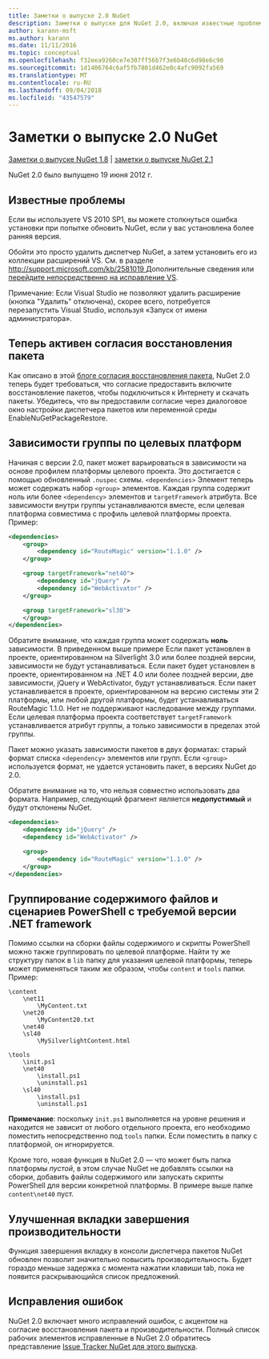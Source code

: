 ```yaml
---
title: Заметки о выпуске 2.0 NuGet
description: Заметки о выпуске для NuGet 2.0, включая известные проблемы, исправления ошибок, добавленные функции и запросы на изменение структуры.
author: karann-msft
ms.author: karann
ms.date: 11/11/2016
ms.topic: conceptual
ms.openlocfilehash: f32eea9260ce7e307ff56b7f3e6b48c6d98e6c90
ms.sourcegitcommit: 1d1406764c6af5fb7801d462e0c4afc9092fa569
ms.translationtype: MT
ms.contentlocale: ru-RU
ms.lasthandoff: 09/04/2018
ms.locfileid: "43547579"
---
```

# <a name="nuget-20-release-notes"></a>Заметки о выпуске 2.0 NuGet

[Заметки о выпуске NuGet 1.8](../release-notes/nuget-1.8.md) | [заметки о выпуске NuGet 2.1](../release-notes/nuget-2.1.md)

NuGet 2.0 было выпущено 19 июня 2012 г.

## <a name="known-installation-issue"></a>Известные проблемы
Если вы используете VS 2010 SP1, вы можете столкнуться ошибка установки при попытке обновить NuGet, если у вас установлена более ранняя версия.

Обойти это просто удалить диспетчер NuGet, а затем установить его из коллекции расширений VS.  См. в разделе [ http://support.microsoft.com/kb/2581019 ](http://support.microsoft.com/kb/2581019) Дополнительные сведения или [перейдите непосредственно на исправление VS](http://bit.ly/vsixcertfix).

Примечание: Если Visual Studio не позволяют удалить расширение (кнопка "Удалить" отключена), скорее всего, потребуется перезапустить Visual Studio, используя «Запуск от имени администратора».

## <a name="package-restore-consent-is-now-active"></a>Теперь активен согласия восстановления пакета

Как описано в этой [блоге согласия восстановления пакета](http://blog.nuget.org/20120518/package-restore-and-consent.html), NuGet 2.0 теперь будет требоваться, что согласие предоставить включите восстановление пакетов, чтобы подключиться к Интернету и скачать пакеты. Убедитесь, что вы предоставили согласие через диалоговое окно настройки диспетчера пакетов или переменной среды EnableNuGetPackageRestore.

## <a name="group-dependencies-by-target-frameworks"></a>Зависимости группы по целевых платформ

Начиная с версии 2.0, пакет может варьироваться в зависимости на основе профилем платформы целевого проекта. Это достигается с помощью обновленный `.nuspec` схемы. `<dependencies>` Элемент теперь может содержать набор `<group>` элементов. Каждая группа содержит ноль или более `<dependency>` элементов и `targetFramework` атрибута. Все зависимости внутри группы устанавливаются вместе, если целевая платформа совместима с профиль целевой платформы проекта. Пример:

```xml
<dependencies>
    <group>
        <dependency id="RouteMagic" version="1.1.0" />
    </group>

    <group targetFramework="net40">
        <dependency id="jQuery" />
        <dependency id="WebActivator" />
    </group>

    <group targetFramework="sl30">
    </group>
</dependencies>
```

Обратите внимание, что каждая группа может содержать **ноль** зависимости. В приведенном выше примере Если пакет установлен в проекте, ориентированном на Silverlight 3.0 или более поздней версии, зависимости не будут устанавливаться. Если пакет будет установлен в проекте, ориентированном на .NET 4.0 или более поздней версии, две зависимости, jQuery и WebActivator, будут устанавливаться.  Если пакет устанавливается в проекте, ориентированном на версию системы эти 2 платформы, или любой другой платформы, будет устанавливаться RouteMagic 1.1.0. Нет не поддерживают наследование между группами. Если целевая платформа проекта соответствует `targetFramework` устанавливается атрибут группы, а только зависимости в пределах этой группы.

Пакет можно указать зависимости пакетов в двух форматах: старый формат списка `<dependency>` элементов или групп. Если `<group>` используется формат, не удается установить пакет, в версиях NuGet до 2.0.

Обратите внимание на то, что нельзя совместно использовать два формата. Например, следующий фрагмент является **недопустимый** и будут отклонены NuGet.

```xml
<dependencies>
    <dependency id="jQuery" />
    <dependency id="WebActivator" />

    <group>
        <dependency id="RouteMagic" version="1.1.0" />
    </group>
</dependencies>
```

## <a name="grouping-content-files-and-powershell-scripts-by-target-framework"></a>Группирование содержимого файлов и сценариев PowerShell с требуемой версии .NET framework

Помимо ссылки на сборки файлы содержимого и скрипты PowerShell можно также группировать по целевой платформе. Найти ту же структуру папок в `lib` папку для указания целевой платформы, теперь может применяться таким же образом, чтобы `content` и `tools` папки. Пример:

    \content
        \net11
            \MyContent.txt
        \net20
            \MyContent20.txt
        \net40
        \sl40
            \MySilverlightContent.html

    \tools
        \init.ps1
        \net40
            \install.ps1
            \uninstall.ps1
        \sl40
            \install.ps1
            \uninstall.ps1

**Примечание**: поскольку `init.ps1` выполняется на уровне решения и находится не зависит от любого отдельного проекта, его необходимо поместить непосредственно под `tools` папки. Если поместить в папку с платформой, он игнорируется.

Кроме того, новая функция в NuGet 2.0 — что может быть папка платформы *пустой*, в этом случае NuGet не добавлять ссылки на сборки, добавить файлы содержимого или запускать скрипты PowerShell для версии конкретной платформы. В примере выше папке `content\net40` пуст.

## <a name="improved-tab-completion-performance"></a>Улучшенная вкладки завершения производительности
Функция завершения вкладку в консоли диспетчера пакетов NuGet обновлен позволит значительно повысить производительность. Будет гораздо меньше задержка с момента нажатии клавиши tab, пока не появится раскрывающийся список предложений.

## <a name="bug-fixes"></a>Исправления ошибок
NuGet 2.0 включает много исправлений ошибок, с акцентом на согласие восстановления пакета и производительности.
Полный список рабочих элементов исправленные в NuGet 2.0 обратитесь представление [Issue Tracker NuGet для этого выпуска](http://nuget.codeplex.com/workitem/list/advanced?keyword=&status=Closed&type=All&priority=All&release=NuGet%202.0&assignedTo=All&component=All&sortField=Votes&sortDirection=Descending&page=0).
